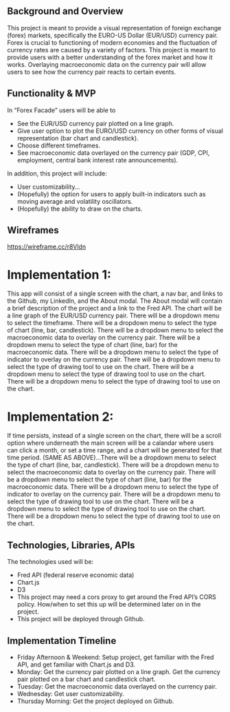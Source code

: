 ## Background and Overview

This project is meant to provide a visual representation of foreign exchange (forex) markets, specifically the EURO-US Dollar (EUR/USD) currency pair.  Forex is crucial to functioning of modern economies and the fluctuation of currency rates are caused by a variety of factors. This project is meant to provide users with a better understanding of the forex market and how it works. Overlaying macroeconomic data on the currency pair will allow users to see how the currency pair reacts to certain events.


## Functionality & MVP

In “Forex Facade” users will be able to
-	See the EUR/USD currency pair plotted on a line graph.
-	Give user option to plot the EURO/USD currency on other forms of visual representation (bar chart and candlestick).
-	Choose different timeframes.
-	See macroeconomic data overlayed on the currency pair (GDP, CPI, employment, central bank interest rate announcements).

In addition, this project will include:
-	User customizability…
-	(Hopefully) the option for users to apply built-in indicators such as moving average and volatility oscillators.
-	(Hopefully) the ability to draw on the charts.


## Wireframes

https://wireframe.cc/r8Vldn
# Implementation 1:
This app will consist of a single screen with the chart, a nav bar, and links to the Github, my LinkedIn, and the About modal. The About modal will contain a brief description of the project and a link to the Fred API.  The chart will be a line graph of the EUR/USD currency pair.  There will be a dropdown menu to select the timeframe.  There will be a dropdown menu to select the type of chart (line, bar, candlestick).  There will be a dropdown menu to select the macroeconomic data to overlay on the currency pair. There will be a dropdown menu to select the type of chart (line, bar) for the macroeconomic data.  There will be a dropdown menu to select the type of indicator to overlay on the currency pair. There will be a dropdown menu to select the type of drawing tool to use on the chart.  There will be a dropdown menu to select the type of drawing tool to use on the chart.  There will be a dropdown menu to select the type of drawing tool to use on the chart.

# Implementation 2:
If time persists, instead of a single screen on the chart, there will be a scroll option where underneath the main screen will be a calandar where users can click a month, or set a time range, and a chart will be generated for that time period.  (SAME AS ABOVE)...There will be a dropdown menu to select the type of chart (line, bar, candlestick).  There will be a dropdown menu to select the macroeconomic data to overlay on the currency pair. There will be a dropdown menu to select the type of chart (line, bar) for the macroeconomic data.  There will be a dropdown menu to select the type of indicator to overlay on the currency pair. There will be a dropdown menu to select the type of drawing tool to use on the chart.  There will be a dropdown menu to select the type of drawing tool to use on the chart.  There will be a dropdown menu to select the type of drawing tool to use on the chart.

## Technologies, Libraries, APIs

The technologies used will be:
- Fred API (federal reserve economic data)
- Chart.js
- D3
- This project may need a cors proxy to get around the Fred API’s CORS policy.  How/when to set this up will be determined later on in the project.
- This project will be deployed through Github.


## Implementation Timeline
- Friday Afternoon & Weekend:  Setup project, get familiar with the Fred API, and get familiar with Chart.js and D3.
- Monday:  Get the currency pair plotted on a line graph.  Get the currency pair plotted on a bar chart and candlestick chart.
- Tuesday:  Get the macroeconomic data overlayed on the currency pair.
- Wednesday:  Get user customizability.
- Thursday Morning:  Get the project deployed on Github.
